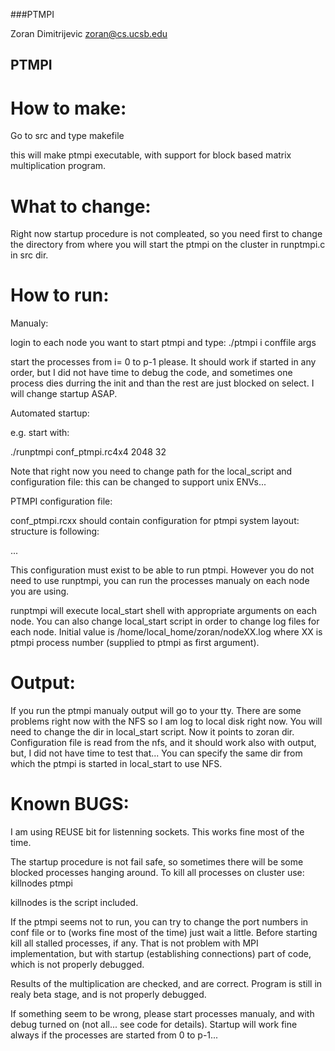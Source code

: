 ###PTMPI

Zoran Dimitrijevic
zoran@cs.ucsb.edu


PTMPI
---------------------------------------------------
How to make:
============

Go to src and type makefile

this will make ptmpi executable, with support for block based matrix
multiplication program.

What to change:
===============

Right now startup procedure is not compleated, so you need first to change
the directory from where you will start the ptmpi on the cluster in
runptmpi.c in src dir.

How to run:
===========

Manualy:

login to each node you want to start ptmpi and type:
./ptmpi i conffile args

start the processes from i= 0 to p-1 please. It should work if started in
any order, but I did not have time to debug the code, and sometimes one
process dies durring the init and than the rest are just blocked on select.
I will change startup ASAP.


Automated startup:

e.g. start with:

./runptmpi conf_ptmpi.rc4x4 2048 32

Note that right now you need to change path for the local_script and
configuration file: this can be changed to support unix ENVs...


PTMPI configuration file:

conf_ptmpi.rcxx should contain configuration for ptmpi system layout:
structure is following:

<number of MPI nodes>
<number of processes in the system>

<node name> <listening port> <number of MPI nodes for this process>
...


This configuration must exist to be able to run ptmpi. However you do not
need to use runptmpi, you can run the processes manualy on each node you are
using.

runptmpi will execute local_start shell with appropriate arguments on each
node. You can also change local_start script in order to change log files
for each node. Initial value is /home/local_home/zoran/nodeXX.log where XX
is ptmpi process number (supplied to ptmpi as first argument).

Output:
=======

If you run the ptmpi manualy output will go to your tty. There are some
problems right now with the NFS so I am log to local disk right now. You
will need to change the dir in local_start script. Now it points to zoran
dir. Configuration file is read from the nfs, and it should work also with
output, but, I did not have time to test that... You can specify the same
dir from which the ptmpi is started in local_start to use NFS.


Known BUGS:
===========

I am using REUSE bit for listenning sockets. This works fine most of the 
time.

The startup procedure is not fail safe, so sometimes there will be some
blocked processes hanging around. To kill all processes on cluster use:
killnodes ptmpi

killnodes is the script included.

If the ptmpi seems not to run, you can try to change the port numbers in
conf file or to (works fine most of the time) just wait a little. Before
starting kill all stalled processes, if any. That is not problem with
MPI implementation, but with startup (establishing connections) part of 
code, which is not properly debugged.

Results of the multiplication are checked, and are correct. Program is still
in realy beta stage, and is not properly debugged.

If something seem to be wrong, please start processes manualy, and with
debug turned on (not all... see code for details). Startup will work fine
always if the processes are started from 0 to p-1...

